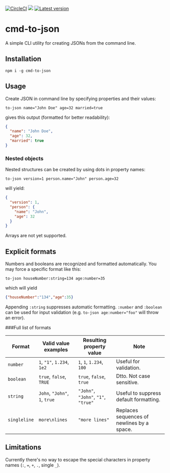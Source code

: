 [![CircleCI](https://img.shields.io/circleci/build/github/vkolencik/cmd-to-json?label=CircleCI%20build)](https://circleci.com/gh/vkolencik/cmd-to-json)
![](https://img.shields.io/bundlephobia/min/cmd-to-json/latest)
[![Latest version](https://img.shields.io/npm/v/cmd-to-json)](https://www.npmjs.com/package/cmd-to-json)

# cmd-to-json

A simple CLI utility for creating JSONs from the command line.

## Installation 
```
npm i -g cmd-to-json
```

## Usage
Create JSON in command line by specifying properties and their values:
```
to-json name="John Doe" age=32 married=true
```
gives this output (formatted for better readability):
```json
{
  "name": "John Doe",
  "age": 32,
  "married": true
}
```

### Nested objects
Nested structures can be created by using dots in property names:
```
to-json version=1 person.name="John" person.age=32
```
will yield:
```json
{
  "version": 1,
  "person": {
    "name": "John",
    "age": 32
  }
}
```

Arrays are not yet supported.

## Explicit formats

Numbers and booleans are recognized and formatted automatically. You may force a specific format like this:
```
to-json houseNumber:string=134 age:number=35
```
which will yield
```json
{"houseNumber":"134","age":35}
```

Appending `:string` suppresses automatic formatting. `:number` and `:boolean` can be used
for input validation (e.g. `to-json age:number="foo"` will throw an error).

###Full list of formats

| Format       | Valid value examples          | Resulting property value            | Note
|--------------|-------------------------------|-------------------------------------|---
| `number`     | `1`, `"1"`, `1.234`, `1e2`    | `1`, `1`, `1.234`, `100`            | Useful for validation.
| `boolean`    | `true`, `false`, `TRUE`       | `true`, `false`, `true`             | Dtto. Not case sensitive.
| `string`     | `John`, `"John"`, `1`, `true` | `"John"`, `"John"`, `"1"`, `"true"` | Useful to suppress default formatting. 
| `singleline` | `more\nlines`                 | `"more lines"`                      | Replaces sequences of newlines by a space.

## Limitations
Currently there's no way to escape the special characters in property names
(`:`, `=`, `+`, `.`, single `_`). 